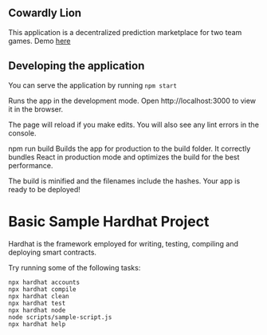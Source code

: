 ## Cowardly Lion
This application is a decentralized prediction marketplace for two team games. Demo [here](https://www.loom.com/share/4f7a449058fa4eb1bf6a93728675c803)

## Developing the application
You can serve the application by running 
`npm start`

Runs the app in the development mode.
Open http://localhost:3000 to view it in the browser.

The page will reload if you make edits.
You will also see any lint errors in the console.


npm run build
Builds the app for production to the build folder.
It correctly bundles React in production mode and optimizes the build for the best performance.

The build is minified and the filenames include the hashes.
Your app is ready to be deployed!


# Basic Sample Hardhat Project

Hardhat is the framework employed for writing, testing, compiling and deploying smart contracts.

Try running some of the following tasks:

```shell
npx hardhat accounts
npx hardhat compile
npx hardhat clean
npx hardhat test
npx hardhat node
node scripts/sample-script.js
npx hardhat help
```
